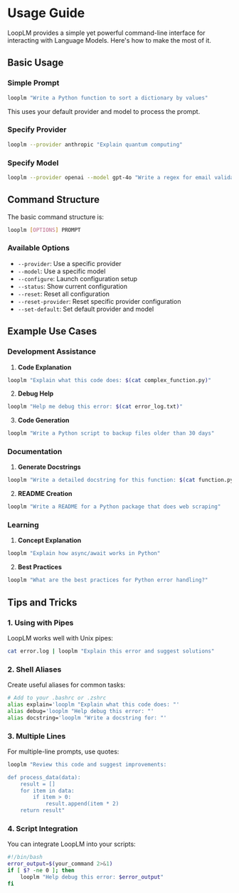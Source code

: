 # Usage Guide

LoopLM provides a simple yet powerful command-line interface for interacting with Language Models. Here's how to make the most of it.

## Basic Usage

### Simple Prompt

```bash
looplm "Write a Python function to sort a dictionary by values"
```

This uses your default provider and model to process the prompt.

### Specify Provider

```bash
looplm --provider anthropic "Explain quantum computing"
```

### Specify Model

```bash
looplm --provider openai --model gpt-4o "Write a regex for email validation"
```

## Command Structure

The basic command structure is:

```bash
looplm [OPTIONS] PROMPT
```

### Available Options

- `--provider`: Use a specific provider
- `--model`: Use a specific model
- `--configure`: Launch configuration setup
- `--status`: Show current configuration
- `--reset`: Reset all configuration
- `--reset-provider`: Reset specific provider configuration
- `--set-default`: Set default provider and model

## Example Use Cases

### Development Assistance

1. **Code Explanation**
```bash
looplm "Explain what this code does: $(cat complex_function.py)"
```

2. **Debug Help**
```bash
looplm "Help me debug this error: $(cat error_log.txt)"
```

3. **Code Generation**
```bash
looplm "Write a Python script to backup files older than 30 days"
```

### Documentation

1. **Generate Docstrings**
```bash
looplm "Write a detailed docstring for this function: $(cat function.py)"
```

2. **README Creation**
```bash
looplm "Write a README for a Python package that does web scraping"
```

### Learning

1. **Concept Explanation**
```bash
looplm "Explain how async/await works in Python"
```

2. **Best Practices**
```bash
looplm "What are the best practices for Python error handling?"
```

## Tips and Tricks

### 1. Using with Pipes

LoopLM works well with Unix pipes:

```bash
cat error.log | looplm "Explain this error and suggest solutions"
```

### 2. Shell Aliases

Create useful aliases for common tasks:

```bash
# Add to your .bashrc or .zshrc
alias explain='looplm "Explain what this code does: "'
alias debug='looplm "Help debug this error: "'
alias docstring='looplm "Write a docstring for: "'
```

### 3. Multiple Lines

For multiple-line prompts, use quotes:

```bash
looplm "Review this code and suggest improvements:

def process_data(data):
    result = []
    for item in data:
        if item > 0:
            result.append(item * 2)
    return result"
```

### 4. Script Integration

You can integrate LoopLM into your scripts:

```bash
#!/bin/bash
error_output=$(your_command 2>&1)
if [ $? -ne 0 ]; then
    looplm "Help debug this error: $error_output"
fi
```